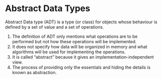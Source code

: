 # Abstract Data Types

Abstract Data type (ADT) is a type (or class) for objects whose behaviour is defined by a set of value and a set of operations.

1. The definition of ADT only mentions what operations are to be performed but not how these operations will be implemented. 
2. It does not specify how data will be organized in memory and what algorithms will be used for implementing the operations. 
3. It is called “abstract” because it gives an implementation-independent view. 
4. The process of providing only the essentials and hiding the details is known as abstraction.
